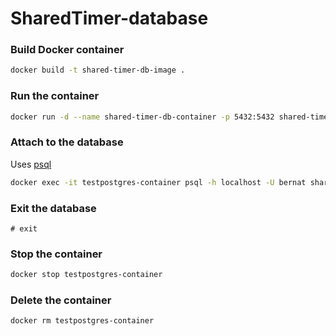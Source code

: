 # SharedTimer-database

### Build Docker container

```bash
docker build -t shared-timer-db-image .
```

### Run the container

```bash
docker run -d --name shared-timer-db-container -p 5432:5432 shared-timer-db-image
```

### Attach to the database

Uses [psql](https://www.postgresql.org/docs/13/app-psql.html)

```bash
docker exec -it testpostgres-container psql -h localhost -U bernat sharedtimer
```

### Exit the database

```psql
# exit
```

### Stop the container

```bash
docker stop testpostgres-container
```

### Delete the container

```bash
docker rm testpostgres-container
```
